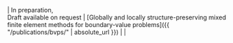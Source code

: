| In preparation, <br> Draft available on request | [Globally and locally structure-preserving mixed finite element methods for boundary-value problems]({{ "/publications/bvps/" | absolute_url }}) | |